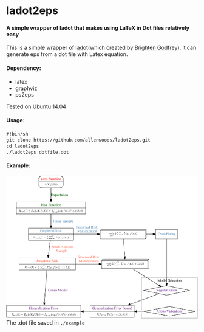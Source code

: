 # ladot2eps
#### A simple wrapper of ladot that makes using LaTeX in Dot files relatively easy

This is a simple wrapper of [ladot](http://brighten.bigw.org/projects/ladot/)(which created by [Brighten Godfrey](http://brighten.bigw.org/)), it can generate eps from a dot file with Latex equation.

#### Dependency:
  - latex
  - graphviz
  - ps2eps

Tested on Ubuntu 14.04

#### Usage:
```shell
#!bin/sh
git clone https://github.com/allenwoods/ladot2eps.git
cd ladot2eps
./ladot2eps dotfile.dot
```

#### Example:
![Example](./lossfunc.png)
The .dot file saved in `./example`
